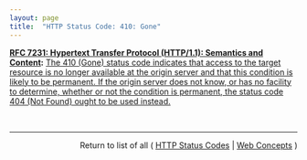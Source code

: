 ```yaml
---
layout: page
title:  "HTTP Status Code: 410: Gone"
---
```


**[RFC 7231: Hypertext Transfer Protocol (HTTP/1.1): Semantics and Content](/specs/IETF/RFC/7231 "The Hypertext Transfer Protocol (HTTP) is an application-level protocol for distributed, collaborative, hypertext information systems. This document defines the semantics of HTTP/1.1 messages as expressed by request methods, request header fields, response status codes, and response header fields, along with the payload of messages (metadata and body content) and mechanisms for content negotiation."):** [The 410 (Gone) status code indicates that access to the target resource is no longer available at the origin server and that this condition is likely to be permanent. If the origin server does not know, or has no facility to determine, whether or not the condition is permanent, the status code 404 (Not Found) ought to be used instead.](http://tools.ietf.org/html/rfc7231#section-6.5.9 "Read documentation for HTTP Status Code &#34;410&#34;")

<br/>
<hr/>

<p style="text-align: right">Return to list of all ( <a href="../http-status-codes">HTTP Status Codes</a> | <a href="../">Web Concepts</a> )</p>